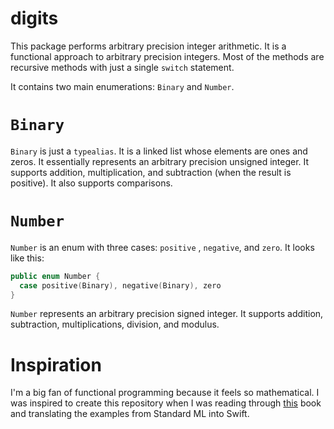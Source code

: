 # digits

This package performs arbitrary precision integer arithmetic. It is a functional approach to arbitrary precision integers. 
Most of the methods are recursive methods 
with just a single `switch` statement. 

It contains two main enumerations: `Binary` and `Number`.

# `Binary`

`Binary` is just a `typealias`. It is a linked list whose elements are ones and zeros. 
It essentially represents an arbitrary precision unsigned integer. It supports addition, multiplication, and subtraction (when the result is positive). It also supports comparisons.

# `Number`

`Number` is an enum with three cases:  `positive` ,  `negative`, and `zero`. It looks like this:

```Swift
public enum Number {
  case positive(Binary), negative(Binary), zero
}
```

`Number` represents an arbitrary precision signed integer. It supports addition, subtraction, multiplications, division, and modulus.

# Inspiration

I'm a big fan of functional programming because it feels so 
mathematical. I was inspired to create this repository when I was reading through
[this](https://www.amazon.com/Purely-Functional-Data-Structures-Okasaki/dp/0521663504/ref=sr_1_1?gclid=CjwKCAjwqZPrBRBnEiwAmNJsNiVjfhYaNy3LUWPTjUEH-i27A4PkM8PGBnRdw_geaNaNboIruoSxHxoCqHIQAvD_BwE&hvadid=177125465882&hvdev=c&hvlocphy=9033251&hvnetw=g&hvpos=1t1&hvqmt=e&hvrand=9983164985864541960&hvtargid=aud-646675774026%3Akwd-1395405452&hydadcr=16434_9739212&keywords=purely+functional+data+structures&qid=1566963279&s=gateway&sr=8-1) 
book and translating the examples from Standard ML into Swift.
